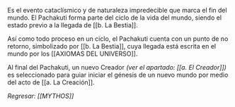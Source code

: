 Es el evento cataclísmico y de naturaleza impredecible que marca el fin del mundo. El Pachakuti forma parte del ciclo de la vida del mundo, siendo el estado previo a la llegada de [[b. La Bestia]].

Así como todo proceso en un ciclo, el Pachakuti cuenta con un punto de no retorno, simbolizado por [[b. La Bestia]], cuya llegada está escrita en el mundo por los [[AXIOMAS DEL UNIVERSO]].

Al final del Pachakuti, un nuevo Creador _(ver el apartado: [[a. El Creador]])_ es seleccionado para guiar iniciar el génesis de un nuevo mundo por medio del acto de [[a. La Creación]].

_Regresar: [[MYTHOS]]_